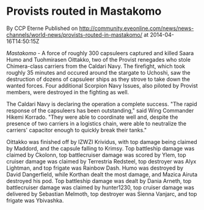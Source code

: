 # Provists routed in Mastakomo
By CCP Eterne
Published on http://community.eveonline.com/news/news-channels/world-news/provists-routed-in-mastakomo/ at 2014-04-16T14:50:15Z

_Mastakomo_ - A force of roughly 300 capsuleers captured and killed Saara Humo and Tuohmirasen Oittakko, two of the Provist renegades who stole Chimera-class carriers from the Caldari Navy. The firefight, which took roughly 35 minutes and occured around the stargate to Uchoshi, saw the destruction of dozens of capsuleer ships as they strove to take down the wanted forces. Four additional Scorpion Navy Issues, also piloted by Provist members, were destroyed in the fighting as well.

The Caldari Navy is declaring the operation a complete success. "The rapid response of the capsuleers has been outstanding," said Wing Commander Hikemi Korrado. "They were able to coordinate well and, despite the presence of two carriers in a logistics chain, were able to neutralize the carriers' capacitor enough to quickly break their tanks."

Oittakko was finished off by IZWZI Krividus, with top damage being claimed by Maddord, and the capsule falling to Krimsy. Top battleship damage was claimed by Ckolonn, top battlecruiser damage was scored by Ylem, top cruiser damage was claimed by Terrestria Redsteel, top destroyer was Alyx Lightman, and top frigate was Rainbow Dash. Humo was destroyed by David Dangerfield, while Korthan dealt the most damage, and Mazica Airuta destroyed his pod. Top battleship damage was dealt by Dania Arneth, top battlecruiser damage was claimed by hunter1230, top cruiser damage was delivered by Sebastian Melmoth, top destroyer was Sienna Vanjarc, and top frigate was Ybivashka.

